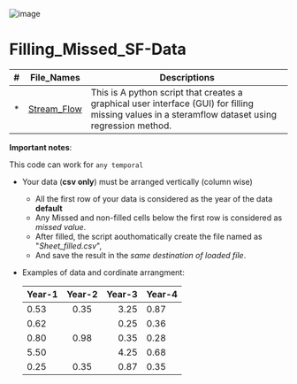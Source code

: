 ![image](https://github.com/DemisoDaba/Filling_Missed-Data/assets/125874545/1d335119-c2c4-450f-8d0c-2ac529fb51c8)

# Filling_Missed_SF-Data

#|File_Names|Descriptions
---|:---:|---
*|[Stream_Flow](./Fill_Stream_Flow.py)| This is A python script that creates a graphical user interface (GUI) for filling missing values in a steramflow dataset using regression method.

**Important notes**:

This code can work for ``any temporal``
- Your data (**csv only**) must be arranged vertically (column wise)
    - All the first row of your data is considered as the year of the data **default**
    - Any Missed and non-filled cells below the first row is considered as *missed value*.
    - After filled, the script aouthomatically create the file named as "*Sheet_filled.csv*",
    - And save the result in the *same destination of loaded file*.
      
- Examples of data and cordinate arrangment:

  Year-1|Year-2|Year-3|Year-4
  :---|:---:|---:|---
  0.53|0.35|3.25|0.87
  0.62||0.25|0.36
  0.80|0.98|0.35|0.28
  5.50||4.25|0.68
  0.25|0.35|0.87|0.35
